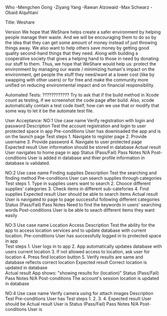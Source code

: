 Who
-Mengchen Gong
-Ziyang Yang
-Rawan Alzowaid
-Max Schwarz
-Obaid Alquhtani

Title: Weshare

Version
We hope that WeShare helps create a safer environment by helping people manage their waste. And we will be encouraging them to do so by the idea that they can get some amount of money instead of just throwing things away. We also want to help others save money by getting good quality second-hand things that they need.  Along with building a cooperative society that gives a helping hand to those in need by donating our stuff to them.
Thus, we hope that WeShare would help us: protect the environment by managing our waste / minimizing human's impact on the environment, get people the stuff they need/want at a lower cost (like by swapping with other users) or for free and make the community more unified on reducing environmental impact and on financial responsibility.

Automated Tests: ????????????
Try to ask that if the build method in Xcode count as testing, if we screenshot the code page after build. 
Also, xcode automatically contain a test code itself, how can we use that or modify that some way to let it be the automate test file.

User Acceptance:
NO:1
Use case name
    Verify registration with login and password
Description
    Test the account registration and login to user protected space in app
Pre-conditions
    User has downloaded the app and is on the launch page
Test steps
    1. Navigate to register page
    2. Provide username
    3. Provide password
    4. Navigate to user protected page
Expected result
    User information should be stored in database
Actual result
    User navigates to home page in app
Status (Pass/Fail)
    Pass
Notes
    N/A
Post-conditions
    User is added in database and thier profile information in database is validated.
    
NO:2 
Use case name
    Finding supplies
Description
    Test the searching and finding method
Pre-conditions
    User can search supplies through categories
Test steps
    1. Type in supplies users want to search
    2. Chooce different supplies' categories
    3. Check items in different sub-catefories
    4. Find supplies
Expected result
    User should be able to search items
Actual result
    User is navigated to page to page successful following different categories
Status (Pass/Fail)
    Pass
Notes
    Need to find the keywords in users' searching words
Post-conditions
    User is be able to seach different items they want easily
    
NO:3 
Use case name
    Location Access 
Description
    Test the ability for the app to access location services and to update database with current location.
Pre-conditions
    User has successfully logged in to protected space in app  
Test steps
    1. User logs in to app
    2. App automatically updates database with users current location
    3. If not allowed access to location, ask user for location
    4. Press find location button
    5. Verify results are same and database reflects correct location
Expected result
    Correct location is updated in database  
Actual result
    App shows: "showing results for (location)" 
Status (Pass/Fail)
    Pass
Notes
    N/A
Post-conditions
    The account's session location is updated in database
    
NO:4
Use case name
    Verify camera using for attach images
Description
    Test
Pre-conditions
    User has 
Test steps
    1. 
    2. 
    3. 
    4. 
Expected result
    User should be 
Actual result
    User is 
Status (Pass/Fail)
    Pass
Notes
    N/A
Post-conditions
    User is 
